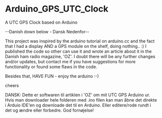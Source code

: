 Arduino_GPS_UTC_Clock
=====================

A UTC GPS Clock based on Arduino

--Danish down below - Dansk Nedenfor--

This project was inspired by the arduino tutorial on arduino.cc and the fact that I had a display AND a GPS module
on the shelf, doing nothing.. :) I published the code so other can use it and wrote an article about it in the Danish 
ham radio magazine, 'OZ'.
I doubt there will be any further changes and/or updates, but contact me if you have suggestions for more functionality
or found some flaws in the code.

Besides that, HAVE FUN - enjoy the arduino :-)

cheers

DANSK:
Dette er softwaren til artiklen i 'OZ' om mit UTC GPS Arduino ur. Hvis man downloader hele folderen med .ino filen kan man åbne det direkte i Arduio IDE'en og downloade det til en Arduino. Eller editere/rode rundt i det og ændre eller forbedre. God fornøjelse!

